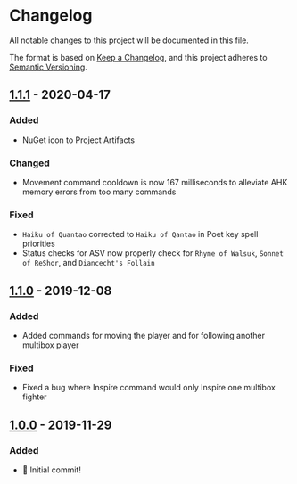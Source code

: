 # Changelog
All notable changes to this project will be documented in this file.

The format is based on [Keep a Changelog](https://keepachangelog.com/en/1.0.0/), and this project adheres to [Semantic Versioning](https://semver.org/spec/v2.0.0.html).

## [1.1.1] - 2020-04-17
### Added
- NuGet icon to Project Artifacts
### Changed
- Movement command cooldown is now 167 milliseconds to alleviate AHK memory errors from too many commands
### Fixed
- `Haiku of Quantao` corrected to `Haiku of Qantao` in Poet key spell priorities
- Status checks for ASV now properly check for `Rhyme of Walsuk`, `Sonnet of ReShor`, and `Diancecht's Follain`

## [1.1.0] - 2019-12-08
### Added
- Added commands for moving the player and for following another multibox player
### Fixed
- Fixed a bug where Inspire command would only Inspire one multibox fighter

## [1.0.0] - 2019-11-29
### Added
- :tada: Initial commit!

[1.1.1]: https://github.com/elodon/TkMemory/commit/master
[1.1.0]: https://github.com/elodon/TkMemory/commit/6166f58591d5a3ed24f2db30ef1bec1c1e84d93a
[1.0.0]: https://github.com/elodon/TkMemory/commit/e4043a44b6a79430a1307f0ef8b0a5ddaf068999
